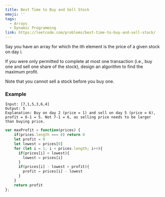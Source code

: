 ```yaml
---
title: Best Time to Buy and Sell Stock
emoji: ''
tags:
  - Arrays
  - Dynamic Programming
link: https://leetcode.com/problems/best-time-to-buy-and-sell-stock/
---
```


Say you have an array for which the ith element is the price of a given stock on day i.

If you were only permitted to complete at most one transaction (i.e., buy one and sell one share of the stock), design an algorithm to find the maximum profit.

Note that you cannot sell a stock before you buy one.

### Example

``` 
Input: [7,1,5,3,6,4]
Output: 5
Explanation: Buy on day 2 (price = 1) and sell on day 5 (price = 6), profit = 6-1 = 5. Not 7-1 = 6, as selling price needs to be larger than buying price.
```


``` js
var maxProfit = function(prices) {
    if(prices.length === 0) return 0
    let profit = 0
    let lowest = prices[0]
    for (let i = 1; i < prices.length; i++){
      if(prices[i] < lowest){
        lowest = prices[i]
      }
      if(prices[i] - lowest > profit){
        profit = prices[i] - lowest
      }
    }
    return profit
};
```